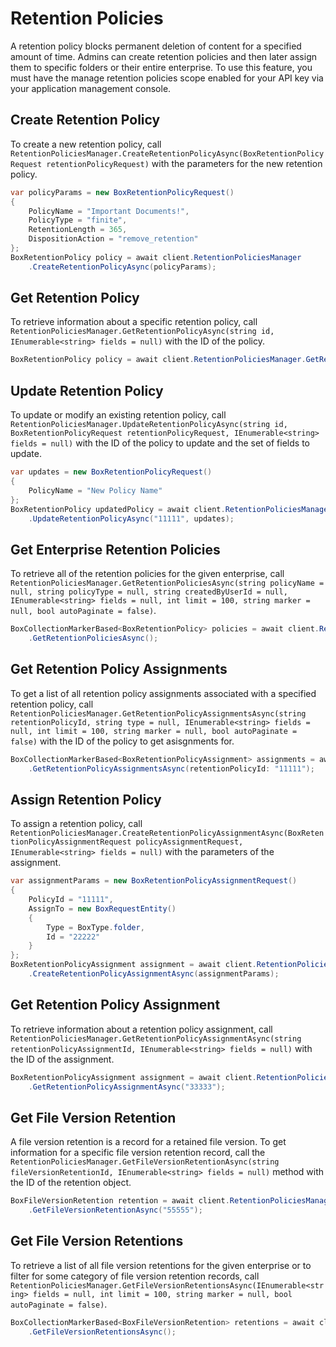 Retention Policies
==================

A retention policy blocks permanent deletion of content for a specified amount of time.
Admins can create retention policies and then later assign them to specific folders or
their entire enterprise. To use this feature, you must have the manage retention
policies scope enabled for your API key via your application management console.

Create Retention Policy
-----------------------

To create a new retention policy, call
`RetentionPoliciesManager.CreateRetentionPolicyAsync(BoxRetentionPolicyRequest retentionPolicyRequest)`
with the parameters for the new retention policy.

```c#
var policyParams = new BoxRetentionPolicyRequest()
{
    PolicyName = "Important Documents!",
    PolicyType = "finite",
    RetentionLength = 365,
    DispositionAction = "remove_retention"
};
BoxRetentionPolicy policy = await client.RetentionPoliciesManager
    .CreateRetentionPolicyAsync(policyParams);
```

Get Retention Policy
--------------------

To retrieve information about a specific retention policy, call
`RetentionPoliciesManager.GetRetentionPolicyAsync(string id, IEnumerable<string> fields = null)`
with the ID of the policy.

```c#
BoxRetentionPolicy policy = await client.RetentionPoliciesManager.GetRetentionPolicyAsync("11111");
```

Update Retention Policy
-----------------------

To update or modify an existing retention policy, call
`RetentionPoliciesManager.UpdateRetentionPolicyAsync(string id, BoxRetentionPolicyRequest retentionPolicyRequest, IEnumerable<string> fields = null)`
with the ID of the policy to update and the set of fields to update.

```c#
var updates = new BoxRetentionPolicyRequest()
{
    PolicyName = "New Policy Name"
};
BoxRetentionPolicy updatedPolicy = await client.RetentionPoliciesManager
    .UpdateRetentionPolicyAsync("11111", updates);
```

Get Enterprise Retention Policies
---------------------------------

To retrieve all of the retention policies for the given enterprise, call
`RetentionPoliciesManager.GetRetentionPoliciesAsync(string policyName = null, string policyType = null, string createdByUserId = null, IEnumerable<string> fields = null, int limit = 100, string marker = null, bool autoPaginate = false)`.

```c#
BoxCollectionMarkerBased<BoxRetentionPolicy> policies = await client.RetentionPoliciesManager
    .GetRetentionPoliciesAsync();
```

Get Retention Policy Assignments
--------------------------------

To get a list of all retention policy assignments associated with a specified retention policy, call
`RetentionPoliciesManager.GetRetentionPolicyAssignmentsAsync(string retentionPolicyId, string type = null, IEnumerable<string> fields = null, int limit = 100, string marker = null, bool autoPaginate = false)`
with the ID of the policy to get asisgnments for.

```c#
BoxCollectionMarkerBased<BoxRetentionPolicyAssignment> assignments = await client.RetentionPoliciesManager
    .GetRetentionPolicyAssignmentsAsync(retentionPolicyId: "11111");
```

Assign Retention Policy
-----------------------

To assign a retention policy, call
`RetentionPoliciesManager.CreateRetentionPolicyAssignmentAsync(BoxRetentionPolicyAssignmentRequest policyAssignmentRequest, IEnumerable<string> fields = null)`
with the parameters of the assignment.

```c#
var assignmentParams = new BoxRetentionPolicyAssignmentRequest()
{
    PolicyId = "11111",
    AssignTo = new BoxRequestEntity()
    {
        Type = BoxType.folder,
        Id = "22222"
    }
};
BoxRetentionPolicyAssignment assignment = await client.RetentionPoliciesManager
    .CreateRetentionPolicyAssignmentAsync(assignmentParams);
```

Get Retention Policy Assignment
-------------------------------

To retrieve information about a retention policy assignment, call
`RetentionPoliciesManager.GetRetentionPolicyAssignmentAsync(string retentionPolicyAssignmentId, IEnumerable<string> fields = null)`
with the ID of the assignment.

```c#
BoxRetentionPolicyAssignment assignment = await client.RetentionPoliciesManager
    .GetRetentionPolicyAssignmentAsync("33333");
```

Get File Version Retention
--------------------------

A file version retention is a record for a retained file version.  To get information
for a specific file version retention record, call the
`RetentionPoliciesManager.GetFileVersionRetentionAsync(string fileVersionRetentionId, IEnumerable<string> fields = null)`
method with the ID of the retention object.

```c#
BoxFileVersionRetention retention = await client.RetentionPoliciesManager
    .GetFileVersionRetentionAsync("55555");
```

Get File Version Retentions
---------------------------

To retrieve a list of all file version retentions for the given enterprise or to filter for
some category of file version retention records, call
`RetentionPoliciesManager.GetFileVersionRetentionsAsync(IEnumerable<string> fields = null, int limit = 100, string marker = null, bool autoPaginate = false)`.

```c#
BoxCollectionMarkerBased<BoxFileVersionRetention> retentions = await client.RetentionPoliciesManager
    .GetFileVersionRetentionsAsync();
```